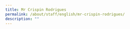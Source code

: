 ```yaml
---
title: Mr Crispin Rodrigues
permalink: /about/staff/english/mr-crispin-rodrigues/
description: ""
---
```

